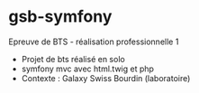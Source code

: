 # gsb-symfony
Epreuve de BTS - réalisation professionnelle 1 
* Projet de bts réalisé en solo
* symfony mvc avec html.twig et php
* Contexte : Galaxy Swiss Bourdin (laboratoire)
